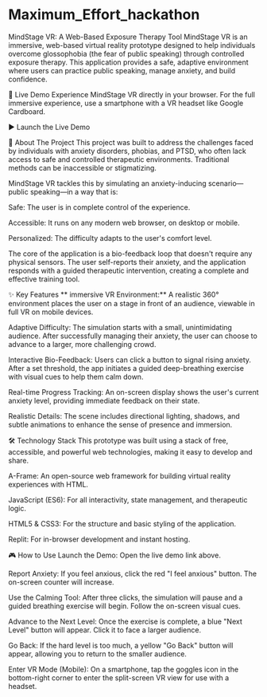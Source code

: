 # Maximum_Effort_hackathon
MindStage VR: A Web-Based Exposure Therapy Tool
MindStage VR is an immersive, web-based virtual reality prototype designed to help individuals overcome glossophobia (the fear of public speaking) through controlled exposure therapy. This application provides a safe, adaptive environment where users can practice public speaking, manage anxiety, and build confidence.

🚀 Live Demo
Experience MindStage VR directly in your browser. For the full immersive experience, use a smartphone with a VR headset like Google Cardboard.

▶️ Launch the Live Demo

🎯 About The Project
This project was built to address the challenges faced by individuals with anxiety disorders, phobias, and PTSD, who often lack access to safe and controlled therapeutic environments. Traditional methods can be inaccessible or stigmatizing.

MindStage VR tackles this by simulating an anxiety-inducing scenario—public speaking—in a way that is:

Safe: The user is in complete control of the experience.

Accessible: It runs on any modern web browser, on desktop or mobile.

Personalized: The difficulty adapts to the user's comfort level.

The core of the application is a bio-feedback loop that doesn't require any physical sensors. The user self-reports their anxiety, and the application responds with a guided therapeutic intervention, creating a complete and effective training tool.

✨ Key Features
** immersive VR Environment:** A realistic 360° environment places the user on a stage in front of an audience, viewable in full VR on mobile devices.

Adaptive Difficulty: The simulation starts with a small, unintimidating audience. After successfully managing their anxiety, the user can choose to advance to a larger, more challenging crowd.

Interactive Bio-Feedback: Users can click a button to signal rising anxiety. After a set threshold, the app initiates a guided deep-breathing exercise with visual cues to help them calm down.

Real-time Progress Tracking: An on-screen display shows the user's current anxiety level, providing immediate feedback on their state.

Realistic Details: The scene includes directional lighting, shadows, and subtle animations to enhance the sense of presence and immersion.

🛠️ Technology Stack
This prototype was built using a stack of free, accessible, and powerful web technologies, making it easy to develop and share.

A-Frame: An open-source web framework for building virtual reality experiences with HTML.

JavaScript (ES6): For all interactivity, state management, and therapeutic logic.

HTML5 & CSS3: For the structure and basic styling of the application.

Replit: For in-browser development and instant hosting.

🎮 How to Use
Launch the Demo: Open the live demo link above.

Report Anxiety: If you feel anxious, click the red "I feel anxious" button. The on-screen counter will increase.

Use the Calming Tool: After three clicks, the simulation will pause and a guided breathing exercise will begin. Follow the on-screen visual cues.

Advance to the Next Level: Once the exercise is complete, a blue "Next Level" button will appear. Click it to face a larger audience.

Go Back: If the hard level is too much, a yellow "Go Back" button will appear, allowing you to return to the smaller audience.

Enter VR Mode (Mobile): On a smartphone, tap the goggles icon in the bottom-right corner to enter the split-screen VR view for use with a headset.
